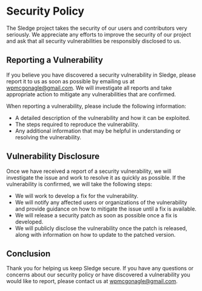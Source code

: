 # Security Policy

The Sledge project takes the security of our users and contributors very seriously. We appreciate any efforts to improve the security of our project and ask that all security vulnerabilities be responsibly disclosed to us.

## Reporting a Vulnerability

If you believe you have discovered a security vulnerability in Sledge, please report it to us as soon as possible by emailing us at wpmcgonagle@gmail.com. We will investigate all reports and take appropriate action to mitigate any vulnerabilities that are confirmed.

When reporting a vulnerability, please include the following information:

- A detailed description of the vulnerability and how it can be exploited.
- The steps required to reproduce the vulnerability.
- Any additional information that may be helpful in understanding or resolving the vulnerability.

## Vulnerability Disclosure

Once we have received a report of a security vulnerability, we will investigate the issue and work to resolve it as quickly as possible. If the vulnerability is confirmed, we will take the following steps:

- We will work to develop a fix for the vulnerability.
- We will notify any affected users or organizations of the vulnerability and provide guidance on how to mitigate the issue until a fix is available.
- We will release a security patch as soon as possible once a fix is developed.
- We will publicly disclose the vulnerability once the patch is released, along with information on how to update to the patched version.

## Conclusion

Thank you for helping us keep Sledge secure. If you have any questions or concerns about our security policy or have discovered a vulnerability you would like to report, please contact us at wpmcgonagle@gmail.com.
